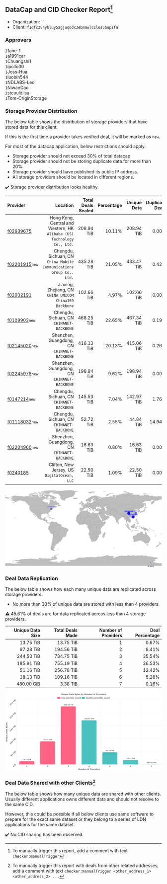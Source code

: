 ## DataCap and CID Checker Report[^1]
 - Organization: ``
 - Client: `f1qfczv4ybluy5agjuqodx3ebmawlczlos5bopzfa`
### Approvers
`2`1ane-1<br/>`1`a1991car<br/>`1`Chuangshi1<br/>`1`ipollo00<br/>`1`Joss-Hua<br/>`1`luobin544<br/>`1`NDLABS-Leo<br/>`1`NiwanDao<br/>`2`stcouldlisa<br/>`1`Tom-OriginStorage

### Storage Provider Distribution
The below table shows the distribution of storage providers that have stored data for this client.

If this is the first time a provider takes verified deal, it will be marked as `new`.

For most of the datacap application, below restrictions should apply.
 - Storage provider should not exceed 30% of total datacap.
 - Storage provider should not be storing duplicate data for more than 20%.
 - Storage provider should have published its public IP address.
 - All storage providers should be located in different regions.

✔️ Storage provider distribution looks healthy.

| Provider                                                    |                                                                   Location | Total Deals Sealed | Percentage | Unique Data | Duplicate Deals |
| :---------------------------------------------------------- | -------------------------------------------------------------------------: | -----------------: | ---------: | ----------: | --------------: |
| [f02639675](https://filfox.info/en/address/f02639675)       | Hong Kong, Central and Western, HK<br/>`Alibaba (US) Technology Co., Ltd.` |         208.94 TiB |     10.11% |  208.94 TiB |           0.00% |
| [f02201915](https://filfox.info/en/address/f02201915)`new`  |     Chengdu, Sichuan, CN<br/>`China Mobile Communications Group Co., Ltd.` |         435.28 TiB |     21.05% |  433.47 TiB |           0.42% |
| [f02032191](https://filfox.info/en/address/f02032191)       |                 Jiaxing, Zhejiang, CN<br/>`CHINA UNICOM China169 Backbone` |         102.66 TiB |      4.97% |  102.66 TiB |           0.00% |
| [f0109903](https://filfox.info/en/address/f0109903)`new`    |                               Chengdu, Sichuan, CN<br/>`CHINANET-BACKBONE` |         468.25 TiB |     22.65% |  467.34 TiB |           0.19% |
| [f02145020](https://filfox.info/en/address/f02145020)`new`  |                            Shenzhen, Guangdong, CN<br/>`CHINANET-BACKBONE` |         416.13 TiB |     20.13% |  415.06 TiB |           0.26% |
| [f02245978](https://filfox.info/en/address/f02245978)`new`  |                            Shenzhen, Guangdong, CN<br/>`CHINANET-BACKBONE` |         198.94 TiB |      9.62% |  198.94 TiB |           0.00% |
| [f0147214](https://filfox.info/en/address/f0147214)`new`    |                               Chengdu, Sichuan, CN<br/>`CHINANET-BACKBONE` |         145.53 TiB |      7.04% |  142.97 TiB |           1.76% |
| [f01118032](https://filfox.info/en/address/f01118032)`new`  |                               Chengdu, Sichuan, CN<br/>`CHINANET-BACKBONE` |          52.72 TiB |      2.55% |   44.84 TiB |          14.94% |
| [f02204960](https://filfox.info/en/address/f02204960)`new`  |                            Shenzhen, Guangdong, CN<br/>`CHINANET-BACKBONE` |          16.63 TiB |      0.80% |   16.63 TiB |           0.00% |
| [f0240185](https://filfox.info/en/address/f0240185)         |                            Clifton, New Jersey, US<br/>`DigitalOcean, LLC` |          22.50 TiB |      1.09% |   22.50 TiB |           0.00% |

<img src="https://raw.githubusercontent.com/data-preservation-programs/filplus-checker-assets/main/filecoin-project/filecoin-plus-large-datasets/issues/1039/1695008107896.png"/>

### Deal Data Replication
The below table shows how each many unique data are replicated across storage providers.

- No more than 30% of unique data are stored with less than 4 providers.

⚠️ 45.61% of deals are for data replicated across less than 4 storage providers.

| Unique Data Size | Total Deals Made | Number of Providers | Deal Percentage |
| ---------------: | ---------------: | ------------------: | --------------: |
|        13.75 TiB |        13.75 TiB |                   1 |           0.67% |
|        97.28 TiB |       194.56 TiB |                   2 |           9.41% |
|       244.53 TiB |       734.75 TiB |                   3 |          35.54% |
|       185.91 TiB |       755.19 TiB |                   4 |          36.53% |
|        51.16 TiB |       256.78 TiB |                   5 |          12.42% |
|        18.13 TiB |       109.16 TiB |                   6 |           5.28% |
|       480.00 GiB |         3.38 TiB |                   7 |           0.16% |

<img src="https://raw.githubusercontent.com/data-preservation-programs/filplus-checker-assets/main/filecoin-project/filecoin-plus-large-datasets/issues/1039/1695008108646.png"/>

### Deal Data Shared with other Clients[^3]
The below table shows how many unique data are shared with other clients.
Usually different applications owns different data and should not resolve to the same CID.

However, this could be possible if all below clients use same software to prepare for the exact same dataset or they belong to a series of LDN applications for the same dataset.

✔️ No CID sharing has been observed.

[^1]: To manually trigger this report, add a comment with text `checker:manualTrigger`

[^2]: Deals from those addresses are combined into this report as they are specified with `checker:manualTrigger`

[^3]: To manually trigger this report with deals from other related addresses, add a comment with text `checker:manualTrigger <other_address_1> <other_address_2> ...`
